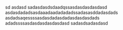 sd
asdasd
sadasdasdsdaadqssasdasdasdasdasd
asdasdadadsasdaaadaadadadadssadasasddadasdads
asdadsaqessssasdasdadasdadasdasdasdads
adadssssasdasdasdasdasdasd
sadasdsadasdasd
